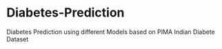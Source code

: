 # Diabetes-Prediction
Diabetes Prediction using different Models based on PIMA Indian Diabete Dataset
